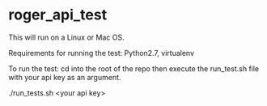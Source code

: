 # roger_api_test
This will run on a Linux or Mac OS.

Requirements for running the test:
Python2.7,
virtualenv

To run the test:
cd into the root of the repo then execute the run_test.sh file with your api key as an argument.

./run_tests.sh \<your api key\>
